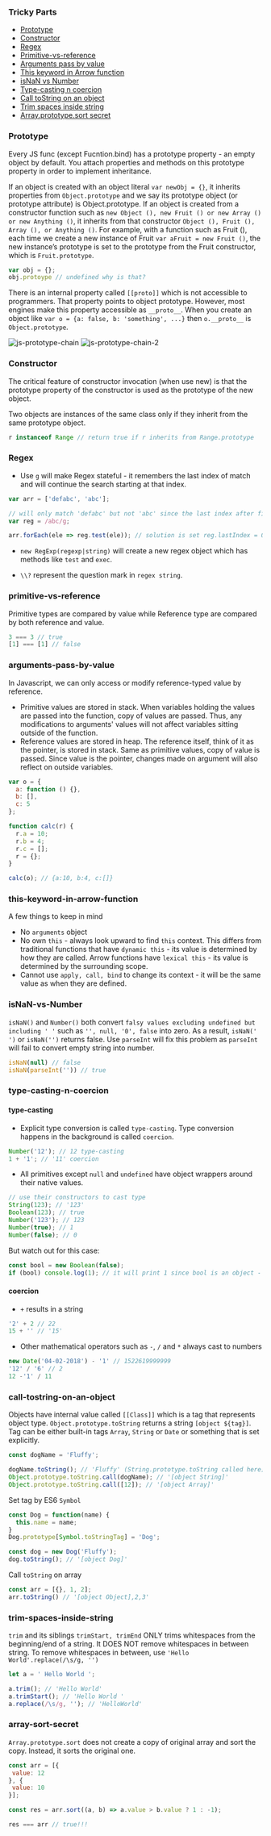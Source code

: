 ### Tricky Parts

* [Prototype](#prototype)
* [Constructor](#constructor)
* [Regex](#regex)
* [Primitive-vs-reference](#primitive-vs-reference)
* [Arguments pass by value](#arguments-pass-by-value)
* [This keyword in Arrow function](#this-keyword-in-arrow-function)
* [isNaN vs Number](#isnan-vs-number)
* [Type-casting n coercion](#type-casting-n-coercion)
* [Call toString on an object](#call-tostring-on-an-object)
* [Trim spaces inside string](#trim-spaces-inside-string)
* [Array.prototype.sort secret](#array-sort-secret)

### Prototype
Every JS func (except Fucntion.bind) has a prototype property - an empty object by default. You attach properties and methods on this prototype property in order to implement inheritance.

If an object is created with an object literal `var newObj = {}`, it inherits properties from `Object.prototype` and we say its prototype object (or prototype attribute) is Object.prototype. If an object is created from a constructor function such as `new Object (), new Fruit () or new Array () or new Anything ()`, it inherits from that constructor `Object (), Fruit (), Array (), or Anything ()`. For example, with a function such as Fruit (), each time we create a new instance of Fruit `var aFruit = new Fruit ()`, the new instance’s prototype is set to the prototype from the Fruit constructor, which is `Fruit.prototype`.

```js
var obj = {};
obj.protoype // undefined why is that?
```
There is an internal property called `[[proto]]` which is not accessible to programmers. That property points to object prototype. However, most engines make this property accessible as `__proto__`. When you create an object like
`var o = {a: false, b: 'something', ...}` then `o.__proto__` is `Object.prototype`.

![js-prototype-chain](./js-prototype-chain.png)
![js-prototype-chain-2](./js-prototype-chain-2.png)

### Constructor
The critical feature of constructor invocation (when use new) is that the prototype property of the constructor is used as the prototype of the new object.

Two objects are instances of the same class only if they inherit from the same prototype object.

```js
r instanceof Range // return true if r inherits from Range.prototype
```

### Regex
* Use `g` will make Regex stateful - it remembers the last index of match and will continue the search starting at that index.

```js
var arr = ['defabc', 'abc'];

// will only match 'defabc' but not 'abc' since the last index after first match is 6 - the next index search will start at
var reg = /abc/g;

arr.forEach(ele => reg.test(ele)); // solution is set reg.lastIndex = 0 after each match
```

* `new RegExp(regexp|string)` will create a new regex object which has methods like `test` and `exec`.

* `\\?` represent the question mark in `regex string`.

### primitive-vs-reference
Primitive types are compared by value while Reference type are compared by both reference and value.

```js
3 === 3 // true
[1] === [1] // false
```

### arguments-pass-by-value
In Javascript, we can only access or modify reference-typed value by reference.
  * Primitive values are stored in stack. When variables holding the values are passed into the function, copy of values are passed. Thus, any modifications to arguments' values will not affect variables sitting outside of the function.
  * Reference values are stored in heap. The reference itself, think of it as the pointer, is stored in stack. Same as primitive values, copy of value is passed. Since value is the pointer, changes made on argument will also reflect on outside variables.

```js
var o = {
  a: function () {},
  b: [],
  c: 5
};

function calc(r) {
  r.a = 10;
  r.b = 4;
  r.c = [];
  r = {};
}

calc(o); // {a:10, b:4, c:[]}
```

### this-keyword-in-arrow-function
A few things to keep in mind
  * No `arguments` object
  * No own `this` - always look upward to find `this` context. This differs from traditional functions that have `dynamic this` - its value is determined by how they are called. Arrow functions have `lexical this` - its value is determined by the surrounding scope.
  * Cannot use `apply, call, bind` to change its context - it will be the same value as when they are defined.

### isNaN-vs-Number
`isNaN()` and `Number()` both convert `falsy values excluding undefined but including ' '` such as `'', null, '0', false` into zero. As a result, `isNaN(' ')` or `isNaN('')` returns false. Use `parseInt` will fix this problem as `parseInt` will fail to convert empty string into number.

```js
isNaN(null) // false
isNaN(parseInt('')) // true
```

### type-casting-n-coercion

#### type-casting
   * Explicit type conversion is called `type-casting`. Type conversion happens in the background is called `coercion`.
   ```js
   Number('12'); // 12 type-casting
   1 + '1'; // '11' coercion
   ```
   * All primitives except `null` and `undefined` have object wrappers around their native values.
   ```js
   // use their constructors to cast type
   String(123); // '123'
   Boolean(123); // true
   Number('123'); // 123
   Number(true); // 1
   Number(false); // 0
   ```
   But watch out for this case:
   ```js
   const bool = new Boolean(false);
   if (bool) console.log(1); // it will print 1 since bool is an object - object wrapper is created around its native value
   ```
#### coercion
   * `+` results in a string
   ```js
   '2' + 2 // 22
   15 + '' // '15'
   ```
   * Other mathematical operators such as `-`, `/` and `*` always cast to numbers
   ```js
   new Date('04-02-2018') - '1' // 1522619999999
   '12' / '6' // 2
   12 -'1' / 11
   ```

### call-tostring-on-an-object
Objects have internal value called `[[Class]]` which is a tag that represents object type. `Object.prototype.toString` returns a string
`[object ${tag}]`. Tag can be either built-in tags `Array`, `String` or `Date` or something that is set explicitly.
```js
const dogName = 'Fluffy';

dogName.toString(); // 'Fluffy' (String.prototype.toString called here)
Object.prototype.toString.call(dogName); // '[object String]'
Object.prototype.toString.call([12]); // '[object Array]'
```
Set tag by ES6 `Symbol`
```js
const Dog = function(name) {
  this.name = name;
}
Dog.prototype[Symbol.toStringTag] = 'Dog';

const dog = new Dog('Fluffy');
dog.toString(); // '[object Dog]'
```
Call `toString` on array
```js
const arr = [{}, 1, 2];
arr.toString() // '[object Object],2,3'
```

### trim-spaces-inside-string
`trim` and its siblings `trimStart, trimEnd` ONLY trims whitespaces from the beginning/end of a string. It DOES NOT remove whitespaces in between string. To remove whitespaces in between, use `'Hello World'.replace(/\s/g, '')`

```js
let a = ' Hello World ';

a.trim(); // 'Hello World'
a.trimStart(); // 'Hello World '
a.replace(/\s/g, ''); // 'HelloWorld'
```

### array-sort-secret
`Array.prototype.sort` does not create a copy of original array and sort the copy. Instead, it sorts the original one.

```js
const arr = [{
 value: 12
}, {
 value: 10
}];

const res = arr.sort((a, b) => a.value > b.value ? 1 : -1);

res === arr // true!!!
```






